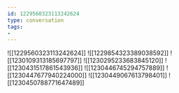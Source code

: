 ```yaml
---
id: 1229560323113242624
type: conversation
tags:
- 
---
```

![[1229560323113242624]]
![[1229854323389038592]]
![[1230109313185697797]]
![[1230295233683845120]]
![[1230431517861543936]]
![[1230446745294757889]]
![[1230447677940224000]]
![[1230449067613798401]]
![[1230450788771647489]]

